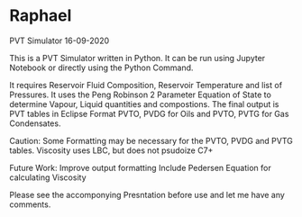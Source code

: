 # Raphael
PVT Simulator
16-09-2020

This is a PVT Simulator written in Python. It can be run using Jupyter Notebook or directly using the Python Command.

It requires Reservoir Fluid Composition, Reservoir Temperature and list of Pressures.
It uses the Peng Robinson 2 Parameter Equation of State to determine Vapour, Liquid quantities and compostions.
The final output is PVT tables in Eclipse Format PVTO, PVDG for Oils and PVTO, PVTG for Gas Condensates.

Caution:
Some Formatting may be necessary for the PVTO, PVDG and PVTG tables.
Viscosity uses LBC, but does not psudoize C7+

Future Work:
Improve output formatting
Include Pedersen Equation for calculating Viscosity

Please see the accomponying Presntation before use and let me have any comments.
